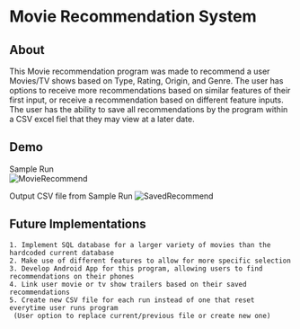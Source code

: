 # Movie Recommendation System

## About
This Movie recommendation program was made to recommend a user Movies/TV shows based on Type, Rating, Origin, and Genre.
The user has options to receive more recommendations based on similar features of their first input, or receive a recommendation based on different feature inputs.
The user has the ability to save all recommendations by the program within a CSV excel fiel that they may view at a later date.

## Demo
Sample Run <br />
![MovieRecommend](https://user-images.githubusercontent.com/73859429/163281378-ecd63ab5-9b4a-4140-87b0-8b02ed2fb0b0.PNG)

Output CSV file from Sample Run
![SavedRecommend](https://user-images.githubusercontent.com/73859429/163281482-4b6222c1-f172-48d5-b601-d5a99bf24101.PNG)

## Future Implementations
	1. Implement SQL database for a larger variety of movies than the hardcoded current database
	2. Make use of different features to allow for more specific selection
	3. Develop Android App for this program, allowing users to find recommendations on their phones
	4. Link user movie or tv show trailers based on their saved recommendations
	5. Create new CSV file for each run instead of one that reset everytime user runs program 
     (User option to replace current/previous file or create new one)




